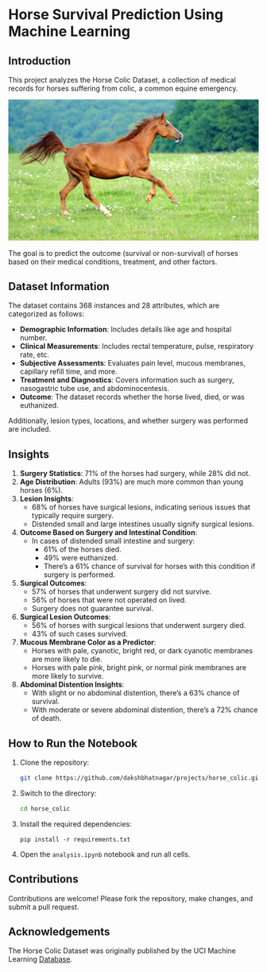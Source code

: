 
# Horse Survival Prediction Using Machine Learning

## Introduction
This project analyzes the Horse Colic Dataset, a collection of medical records for horses suffering from colic, a common equine emergency. 


![image](./horse.png)


The goal is to predict the outcome (survival or non-survival) of horses based on their medical conditions, treatment, and other factors.

## Dataset Information
The dataset contains 368 instances and 28 attributes, which are categorized as follows:
- **Demographic Information**: Includes details like age and hospital number.
- **Clinical Measurements**: Includes rectal temperature, pulse, respiratory rate, etc.
- **Subjective Assessments**: Evaluates pain level, mucous membranes, capillary refill time, and more.
- **Treatment and Diagnostics**: Covers information such as surgery, nasogastric tube use, and abdominocentesis.
- **Outcome**: The dataset records whether the horse lived, died, or was euthanized.

Additionally, lesion types, locations, and whether surgery was performed are included.

## Insights

1. **Surgery Statistics**: 71% of the horses had surgery, while 28% did not.
2. **Age Distribution**: Adults (93%) are much more common than young horses (6%).
3. **Lesion Insights**: 
    - 68% of horses have surgical lesions, indicating serious issues that typically require surgery.
    - Distended small and large intestines usually signify surgical lesions.
4. **Outcome Based on Surgery and Intestinal Condition**:
    - In cases of distended small intestine and surgery:
        - 61% of the horses died.
        - 49% were euthanized.
        - There’s a 61% chance of survival for horses with this condition if surgery is performed.
5. **Surgical Outcomes**:
    - 57% of horses that underwent surgery did not survive.
    - 56% of horses that were not operated on lived.
    - Surgery does not guarantee survival.
6. **Surgical Lesion Outcomes**:
    - 56% of horses with surgical lesions that underwent surgery died.
    - 43% of such cases survived.
7. **Mucous Membrane Color as a Predictor**:
    - Horses with pale, cyanotic, bright red, or dark cyanotic membranes are more likely to die.
    - Horses with pale pink, bright pink, or normal pink membranes are more likely to survive.
8. **Abdominal Distention Insights**:
    - With slight or no abdominal distention, there’s a 63% chance of survival.
    - With moderate or severe abdominal distention, there’s a 72% chance of death.

## How to Run the Notebook

1. Clone the repository:

   ```bash
   git clone https://github.com/dakshbhatnagar/projects/horse_colic.git
   ```

2. Switch to the directory:
   ```bash
   cd horse_colic
   ```

3. Install the required dependencies:
    ```
    pip install -r requirements.txt
    ```
4. Open the `analysis.ipynb` notebook and run all cells.

## Contributions
Contributions are welcome! Please fork the repository, make changes, and submit a pull request.

## Acknowledgements
The Horse Colic Dataset was originally published by the UCI Machine Learning [Database](https://archive.ics.uci.edu/dataset/47/horse+colic).

